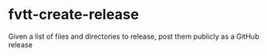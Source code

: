 # fvtt-create-release
Given a list of files and directories to release, post them publicly as a GitHub release
